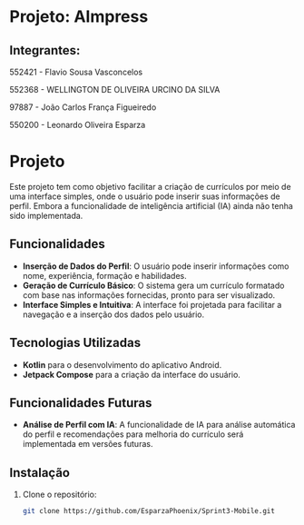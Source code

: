 # Projeto: AImpress

## Integrantes:

552421 - Flavio Sousa Vasconcelos

552368 - WELLINGTON DE OLIVEIRA URCINO DA SILVA

97887 - João Carlos França Figueiredo

550200 - Leonardo Oliveira Esparza

# Projeto

Este projeto tem como objetivo facilitar a criação de currículos por meio de uma interface simples, onde o usuário pode inserir suas informações de perfil. Embora a funcionalidade de inteligência artificial (IA) ainda não tenha sido implementada.

## Funcionalidades

- **Inserção de Dados do Perfil**: O usuário pode inserir informações como nome, experiência, formação e habilidades.
- **Geração de Currículo Básico**: O sistema gera um currículo formatado com base nas informações fornecidas, pronto para ser visualizado.
- **Interface Simples e Intuitiva**: A interface foi projetada para facilitar a navegação e a inserção dos dados pelo usuário.

## Tecnologias Utilizadas

- **Kotlin** para o desenvolvimento do aplicativo Android.
- **Jetpack Compose** para a criação da interface do usuário.

## Funcionalidades Futuras

- **Análise de Perfil com IA**: A funcionalidade de IA para análise automática do perfil e recomendações para melhoria do currículo será implementada em versões futuras.

## Instalação

1. Clone o repositório:
   ```bash
   git clone https://github.com/EsparzaPhoenix/Sprint3-Mobile.git
